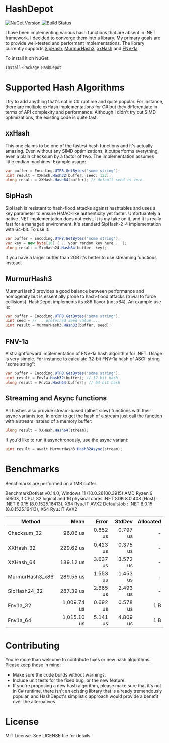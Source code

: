 # HashDepot
[![NuGet Version](https://img.shields.io/nuget/v/HashDepot.svg)](https://www.nuget.org/packages/HashDepot/)
![Build Status](https://github.com/ssg/HashDepot/actions/workflows/build.yml/badge.svg)

I have been implementing various hash functions that are absent in .NET framework. 
I decided to converge them into a library. My primary goals are to provide well-tested and 
performant implementations. The library currently supports [SipHash](https://131002.net/siphash/),
[MurmurHash3](https://en.wikipedia.org/wiki/MurmurHash), [xxHash](http://cyan4973.github.io/xxHash/)
and [FNV-1a](https://en.wikipedia.org/wiki/Fowler%E2%80%93Noll%E2%80%93Vo_hash_function#FNV-1a_hash). 

To install it on NuGet:

    Install-Package HashDepot

# Supported Hash Algorithms
I try to add anything that's not in C# runtime and quite popular. For instance,
there are multiple xxHash implementations for C# but they differentiate in terms of API
complexity and performance. Although I didn't try out SIMD optimizations, the existing code
is quite fast.

## xxHash
This one claims to be one of the fastest hash functions and it's actually amazing. Even without any SIMD
optimizations, it outperforms everything, even a plain checksum by a factor of two. The implementation
assumes little endian machines. Example usage:

```csharp
var buffer = Encoding.UTF8.GetBytes("some string");
uint result = XXHash.Hash32(buffer, seed: 123);
ulong result = XXHash.Hash64(buffer); // default seed is zero
```

## SipHash
SipHash is resistant to hash-flood attacks against hashtables and uses
a key parameter to ensure HMAC-like authenticity yet faster. Unfortuantely a native 
.NET implementation does not exist. It is my take on it, and it is really fast for a 
managed environment. It's standard SipHash-2-4 implementation with 64-bit. To use it:

```csharp
var buffer = Encoding.UTF8.GetBytes("some string");
var key = new byte[16] { .. your random key here .. };
ulong result = SipHash24.Hash64(buffer, key);
```

If you have a larger buffer than 2GB it's better to use streaming functions instead.

## MurmurHash3
MurmurHash3 provides a good balance between performance and homogenity but is 
essentially prone to hash-flood attacks (trivial to force collisions). HashDepot
implements its x86 flavor (not x64). An example use is:

```csharp
var buffer = Encoding.UTF8.GetBytes("some string");
uint seed = // .. preferred seed value ...
uint result = MurmurHash3.Hash32(buffer, seed);
```

## FNV-1a
A straightforward implementation of FNV-1a hash algorithm for .NET. Usage is 
very simple. For instance to calculate 32-bit FNV-1a hash of ASCII string "some string":

```csharp
var buffer = Encoding.UTF8.GetBytes("some string");
uint result = Fnv1a.Hash32(buffer); // 32-bit hash
ulong result = Fnv1a.Hash64(buffer); // 64-bit hash
```
  
## Streaming and Async functions
All hashes also provide stream-based (albeit slow) functions with their async variants too. In order to
get the hash of a stream just call the function with a stream instead of a memory buffer:

```csharp
ulong result = XXHash.Hash64(stream);
```

If you'd like to run it asynchronously, use the async variant:

```csharp
uint result = await MurmurHash3.Hash32Async(stream);
```

# Benchmarks
Benchmarks are performed on a 1MB buffer.

BenchmarkDotNet v0.14.0, Windows 11 (10.0.26100.3915)
AMD Ryzen 9 5950X, 1 CPU, 32 logical and 16 physical cores
.NET SDK 8.0.408
  [Host]     : .NET 8.0.15 (8.0.1525.16413), X64 RyuJIT AVX2
  DefaultJob : .NET 8.0.15 (8.0.1525.16413), X64 RyuJIT AVX2


| Method          | Mean        | Error    | StdDev   | Allocated |
|---------------- |------------:|---------:|---------:|----------:|
| Checksum_32     |    96.06 us | 0.852 us | 0.797 us |         - |
| XXHash_32       |   229.62 us | 0.423 us | 0.375 us |         - |
| XXHash_64       |   189.12 us | 3.637 us | 3.572 us |         - |
| MurmurHash3_x86 |   289.55 us | 1.553 us | 1.453 us |         - |
| SipHash24_32    |   287.39 us | 2.665 us | 2.493 us |         - |
| Fnv1a_32        | 1,009.74 us | 0.692 us | 0.578 us |       1 B |
| Fnv1a_64        | 1,015.10 us | 5.141 us | 4.809 us |       1 B |

# Contributing
You're more than welcome to contribute fixes or new hash algorithms. Please keep these in mind:

- Make sure the code builds without warnings.
- Include unit tests for the fixed bug, or the new feature.
- If you're proposing a new hash algorithm, please make sure that it's not in C# runtime, there isn't an
  existing library that is already tremendously popular, and HashDepot's simplistic approach would provide
  a benefit over the alternatives.

# License
MIT License. See LICENSE file for details
